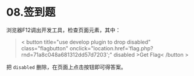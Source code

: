 # 08.签到题

浏览器F12调出开发工具，检查页面元素，其中：

> < button title="use develop plugin to drop disabled" class="flagbutton" onclick="location.href='flag.php?rnd=71a8c048a681312dd57d7203';" disabled >Get Flag< /button >

把 `disabled` 删除，在页面上点击按钮即可得答案。
